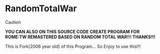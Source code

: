 # RandomTotalWar

> [!CAUTION]
> **YOU CAN ALSO ON THIS SOURCE CODE CREATE PROGRAM FOR ROME:TW REMASTERED BASED ON RANDOM TOTAL WAR!!! THANKS!!!**

This is Fork(2006 year old) of this Program... So Enjoy to use this!!!
